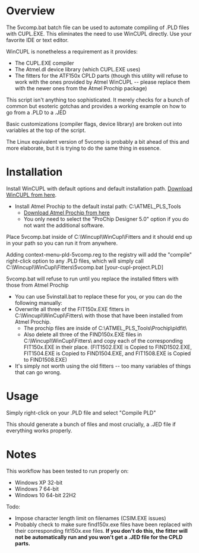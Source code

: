 # Overview
The 5vcomp.bat batch file can be used to automate compiling of .PLD files with CUPL.EXE.
This eliminates the need to use WinCUPL directly. Use your favorite IDE or text editor.

WinCUPL is nonetheless a requirement as it provides:
* The CUPL.EXE compiler
* The Atmel.dl device library (which CUPL.EXE uses)
* The fitters for the ATF150x CPLD parts (though this utility will refuse to work with the ones provided by Atmel WinCUPL -- please replace them with the newer ones from the Atmel Prochip package)

This script isn't anything too sophisticated. It merely checks for a bunch of common but esoteric gotchas and provides a working example on how to go from a .PLD to a .JED

Basic customizations (compiler flags, device library) are broken out into variables at the top of the script.

The Linux equivalent version of 5vcomp is probably a bit ahead of this and more elaborate, but it is trying to do the same thing in essence.

# Installation

Install WinCUPL with default options and default installation path.
<a href="https://www.microchip.com/en-us/products/fpgas-and-plds/spld-cplds/pld-design-resources">Download WinCUPL from here</a>.

* Install Atmel Prochip to the default instal path: C:\ATMEL_PLS_Tools
  * <a href="https://ww1.microchip.com/downloads/en/DeviceDoc/ProChip5.0.1.zip">Download Atmel Prochip from here</a>
  * You only need to select the "ProChip Designer 5.0" option if you do not want the additional software.


Place 5vcomp.bat inside of C:\Wincupl\WinCupl\Fitters and it should end up in your path so you can run it from anywhere.

Adding context-menu-pld-5vcomp.reg to the registry will add the "compile" right-click
option to any .PLD files, which will simply call C:\Wincupl\WinCupl\Fitters\5vcomp.bat [your-cupl-project.PLD]

5vcomp.bat will refuse to run until you replace the installed fitters with those from Atmel Prochip
* You can use 5vinstall.bat to replace these for you, or you can do the following manually:
* Overwrite all three of the FIT150x.EXE fitters in C:\Wincupl\WinCupl\Fitters\ with those that have been installed from Atmel Prochip.
  * The prochip files are inside of C:\ATMEL_PLS_Tools\Prochip\pldfit\
  * Also delete all three of the FIND150x.EXE files in C:\Wincupl\WinCupl\Fitters\ and copy each of the corresponding FIT150x.EXE in their place. (FIT1502.EXE is Copied to FIND1502.EXE, FIT1504.EXE is Copied to FIND1504.EXE, and FIT1508.EXE is Copied to FIND1508.EXE)
* It's simply not worth using the old fitters -- too many variables of things that can go wrong.

# Usage
Simply right-click on your .PLD file and select "Compile PLD"

This should generate a bunch of files and most crucially, a .JED file if everything works properly.

# Notes

This workflow has been tested to run properly on:
 - Windows XP 32-bit
 - Windows 7 64-bit
 - Windows 10 64-bit 22H2

Todo:
* Impose character length limit on filenames (CSIM.EXE issues)
* Probably check to make sure find150x.exe files have been replaced with their corresponding fit150x.exe files. **If you don't do this, the fitter will not be automatically run and you won't get a .JED file for the CPLD parts.**